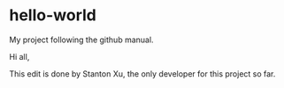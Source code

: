 # hello-world
My project following the github manual.

Hi all,

This edit is done by Stanton Xu, the only developer for this project so far.
